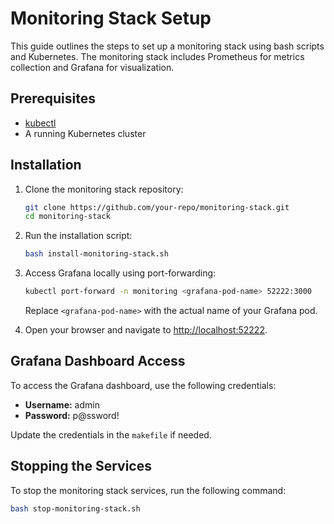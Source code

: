 # Monitoring Stack Setup

This guide outlines the steps to set up a monitoring stack using bash scripts and Kubernetes. The monitoring stack includes Prometheus for metrics collection and Grafana for visualization.

## Prerequisites

- [kubectl](https://kubernetes.io/docs/tasks/tools/install-kubectl/)
- A running Kubernetes cluster

## Installation

1. Clone the monitoring stack repository:

    ```bash
    git clone https://github.com/your-repo/monitoring-stack.git
    cd monitoring-stack
    ```

2. Run the installation script:

    ```bash
    bash install-monitoring-stack.sh
    ```

3. Access Grafana locally using port-forwarding:

    ```bash
    kubectl port-forward -n monitoring <grafana-pod-name> 52222:3000
    ```

    Replace `<grafana-pod-name>` with the actual name of your Grafana pod.

4. Open your browser and navigate to [http://localhost:52222](http://localhost:52222).

## Grafana Dashboard Access

To access the Grafana dashboard, use the following credentials:

- **Username:** admin
- **Password:** p@ssword!

Update the credentials in the `makefile` if needed.

## Stopping the Services

To stop the monitoring stack services, run the following command:

```bash
bash stop-monitoring-stack.sh
